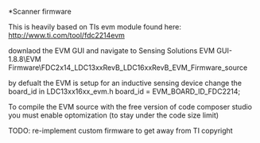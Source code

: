 *Scanner firmware

This is heavily based on TIs evm module found here:
http://www.ti.com/tool/fdc2214evm

downlaod the EVM GUI and navigate to
Sensing Solutions EVM GUI-1.8.8\EVM Firmware\FDC2x14_LDC13xxRevB_LDC16xxRevB_EVM_Firmware_source

by defualt the EVM is setup for an inductive sensing device change the board_id in LDC13xx16xx_evm.h
board_id = EVM_BOARD_ID_FDC2214;	

To compile the EVM source with the free version of code composer studio you must enable optomization
(to stay under the code size limit)

TODO:
re-implement custom firmware to get away from TI copyright
